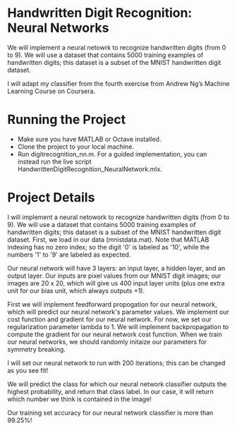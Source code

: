 # Handwritten Digit Recognition: Neural Networks


We will implement a neural netowrk to recognize handwritten digits (from 0 to 9). We will use a dataset that contains 5000 training examples of handwritten digits; this dataset is a subset of the MNIST handwritten digit dataset.

I will adapt my classifier from the fourth exercise from Andrew Ng’s Machine Learning Course on Coursera.

# Running the Project 

- Make sure you have MATLAB or Octave installed. 
- Clone the project to your local machine. 
- Run digitrecognition_nn.m. For a guided implementation, you can instead run the live script HandwrittenDigitRecognition_NeuralNetwork.mlx. 

# Project Details

I will implement a neural netowork to recognize handwritten digits (from 0 to 9). We will use a dataset that contains 5000 training examples of handwritten digits; this dataset is a subset of the MNIST handwritten digit dataset. First, we load in our data (mnistdata.mat).  Note that MATLAB indexing has no zero index; so the digit '0' is labeled as '10', while the numbers '1' to '9' are labeled as expected.

Our neural network will have 3 layers: an input layer, a hidden layer, and an output layer. Our inputs are pixel values from our MNIST digit images; our images are 20 x 20, which will give us 400 input layer units (plus one extra unit for our bias unit, which always outputs +1).

First we will implement feedforward propogation for our neural network, which will predict our neural network's parameter values. We implement our cost function and gradient for our neural network. For now, we set our regularization parameter lambda to 1. We will implement backpropagation to compute the gradient for our neural network cost function. When we train our neural networks, we should randomly initaize our parameters for symmetry breaking. 

I will set our neural network to run with 200 iterations; this can be changed as you see fit!

We will predict the class for which our neural network classifier outputs the highest probability, and return that class label. In our case, it will return which number we think is contained in the image!

Our training set accuracy for our neural network classifier is more than 99.25%!
